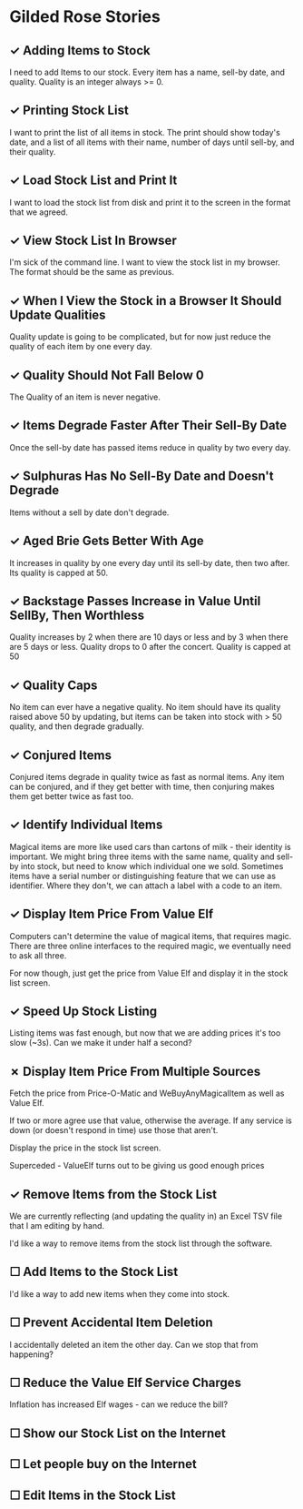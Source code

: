 Gilded Rose Stories
===================

## ✓ Adding Items to Stock

I need to add Items to our stock. Every item has a name, sell-by date, and quality.
Quality is an integer always >= 0.

## ✓ Printing Stock List

I want to print the list of all items in stock.
The print should show today's date, and a list of all items with their name, number of days until sell-by, and their quality.

## ✓ Load Stock List and Print It

I want to load the stock list from disk and print it to the screen in the format that we agreed.

## ✓ View Stock List In Browser

I'm sick of the command line. I want to view the stock list in my browser.
The format should be the same as previous.

## ✓ When I View the Stock in a Browser It Should Update Qualities

Quality update is going to be complicated, but for now just reduce the quality of each item by one every day.

## ✓ Quality Should Not Fall Below 0

The Quality of an item is never negative.

## ✓ Items Degrade Faster After Their Sell-By Date

Once the sell-by date has passed items reduce in quality by two every day.

## ✓ Sulphuras Has No Sell-By Date and Doesn't Degrade

Items without a sell by date don't degrade.

## ✓ Aged Brie Gets Better With Age

It increases in quality by one every day until its sell-by date, then two after.
Its quality is capped at 50.

## ✓ Backstage Passes Increase in Value Until SellBy, Then Worthless

Quality increases by 2 when there are 10 days or less and by 3 when there are 5 days or less.
Quality drops to 0 after the concert.
Quality is capped at 50

## ✓ Quality Caps

No item can ever have a negative quality.
No item should have its quality raised above 50 by updating,
but items can be taken into stock with > 50 quality, and then degrade gradually.

## ✓ Conjured Items

Conjured items degrade in quality twice as fast as normal items.
Any item can be conjured, and if they get better with time, then conjuring makes them get better twice as fast too.

## ✓ Identify Individual Items

Magical items are more like used cars than cartons of milk - their identity is important.
We might bring three items with the same name, quality and sell-by into stock, but need to know which individual one we sold.
Sometimes items have a serial number or distinguishing feature that we can use as identifier. Where they don't, we can attach a label with a code to an item.

## ✓ Display Item Price From Value Elf

Computers can't determine the value of magical items, that requires magic. There are three online interfaces to the required magic, we eventually need to ask all three.

For now though, just get the price from Value Elf and display it in the stock list screen.

## ✓ Speed Up Stock Listing

Listing items was fast enough, but now that we are adding prices it's too slow (~3s). Can we make it under half a second?

## ✗ Display Item Price From Multiple Sources

Fetch the price from Price-O-Matic and WeBuyAnyMagicalItem as well as Value Elf.

If two or more agree use that value, otherwise the average. If any service is down (or doesn't respond in time) use those that aren't.

Display the price in the stock list screen.

Superceded - ValueElf turns out to be giving us good enough prices

## ✓ Remove Items from the Stock List

We are currently reflecting (and updating the quality in) an Excel TSV file that I am editing by hand.

I'd like a way to remove items from the stock list through the software.

## ☐ Add Items to the Stock List

I'd like a way to add new items when they come into stock.

## ☐ Prevent Accidental Item Deletion

I accidentally deleted an item the other day. Can we stop that from happening?

## ☐ Reduce the Value Elf Service Charges

Inflation has increased Elf wages - can we reduce the bill?

## ☐ Show our Stock List on the Internet

## ☐ Let people buy on the Internet

## ☐ Edit Items in the Stock List



